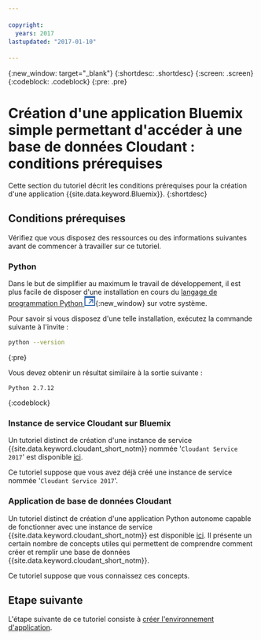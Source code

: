 ```yaml
---

copyright:
  years: 2017
lastupdated: "2017-01-10"

---
```


{:new_window: target="_blank"}
{:shortdesc: .shortdesc}
{:screen: .screen}
{:codeblock: .codeblock}
{:pre: .pre}

<!-- Acrolinx: 2017-01-10 -->

# Création d'une application Bluemix simple permettant d'accéder à une base de données Cloudant : conditions prérequises

Cette section du tutoriel décrit les conditions prérequises pour la création d'une application {{site.data.keyword.Bluemix}}.
{:shortdesc}

## Conditions prérequises

Vérifiez que vous disposez des ressources ou des informations suivantes avant de commencer à travailler sur ce tutoriel. 

### Python

Dans le but de simplifier au maximum le travail de développement, il est plus facile de disposer d'une installation en cours du
[langage de programmation Python ![External link icon](../images/launch-glyph.svg "External link icon")](https://www.python.org/){:new_window} sur votre système. 

Pour savoir si vous disposez d'une telle installation, exécutez la commande suivante à l'invite :

```sh
python --version
```
{:pre}

Vous devez obtenir un résultat similaire à la sortie suivante : 

```
Python 2.7.12
```
{:codeblock}

<div id="csi"></div>

### Instance de service Cloudant sur Bluemix

Un tutoriel distinct de création d'une instance de service {{site.data.keyword.cloudant_short_notm}} nommée
'`Cloudant Service 2017`' est disponible [ici](create_service.html).

Ce tutoriel suppose que vous avez déjà créé une instance de service nommée '`Cloudant Service 2017`'.

### Application de base de données Cloudant

Un tutoriel distinct de création d'une application Python autonome capable de fonctionner avec une instance de service
{{site.data.keyword.cloudant_short_notm}} est disponible [ici](create_database.html).
Il présente un certain nombre de concepts utiles qui permettent de comprendre comment
créer et remplir une base de données {{site.data.keyword.cloudant_short_notm}}.

Ce tutoriel suppose que vous connaissez ces concepts.

## Etape suivante

L'étape suivante de ce tutoriel consiste à [créer l'environnement d'application](create_bmxapp_appenv.html).
